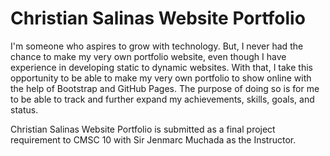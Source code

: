 # Christian Salinas Website Portfolio
 I'm someone who aspires to grow with technology. But, I never had the chance to make my very own portfolio website, even though I have experience in developing static to dynamic websites. With that, I take this opportunity to be able to make my very own portfolio to show online with the help of Bootstrap and GitHub Pages. The purpose of doing so is for me to be able to track and further expand my achievements, skills, goals, and status.
 
 Christian Salinas Website Portfolio is submitted as a final project requirement to CMSC 10 with Sir Jenmarc Muchada as the Instructor.
